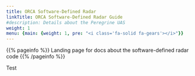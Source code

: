 ```yaml
---
title: ORCA Software-Defined Radar
linkTitle: ORCA Software-Defined Radar Guide
#description: Details about the Peregrine UAS
weight: 1
menu: {main: {weight: 1, pre: "<i class='fa-solid fa-gears'></i>"}}
---
```


{{% pageinfo %}}
Landing page for docs about the software-defined radar code
{{% /pageinfo %}}

Test